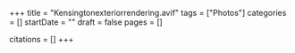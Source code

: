 +++
title = "Kensingtonexteriorrendering.avif"
tags = ["Photos"]
categories = []
startDate = ""
draft = false
pages = []

citations = []
+++

